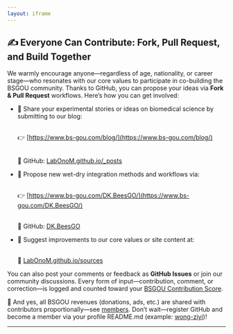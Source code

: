 ```yaml
---
layout: iframe
---
```


## ✍️ Everyone Can Contribute: Fork, Pull Request, and Build Together

We warmly encourage anyone—regardless of age, nationality, or career stage—who resonates with our core values to participate in co-building the BSGOU community. Thanks to GitHub, you can propose your ideas via **Fork & Pull Request** workflows. Here’s how you can get involved:

- 📖 Share your experimental stories or ideas on biomedical science by submitting to our blog:

  <br>👉 [https://www.bs-gou.com/blog/](https://www.bs-gou.com/blog/)

  <br>💾 GitHub: [LabOnoM.github.io/_posts](https://github.com/LabOnoM/LabOnoM.github.io/tree/main/_posts)

- 🧪 Propose new wet-dry integration methods and workflows via:

  <br>👉 [https://www.bs-gou.com/DK.BeesGO/](https://www.bs-gou.com/DK.BeesGO/)

  <br>💾 GitHub: [DK.BeesGO](https://github.com/LabOnoM/DK.BeesGO)

- 💬 Suggest improvements to our core values or site content at:

  <br>💾 [LabOnoM.github.io/sources](https://github.com/LabOnoM/LabOnoM.github.io/tree/main/sources)

You can also post your comments or feedback as **GitHub Issues** or join our community discussions. Every form of input—contribution, comment, or correction—is logged and counted toward your [BSGOU Contribution Score](https://www.bs-gou.com/2025/06/12/BSGOU-Contribution-Score.html).

🎁 And yes, all BSGOU revenues (donations, ads, etc.) are shared with contributors proportionally—see [members](https://www.bs-gou.com/members.html). Don’t wait—register GitHub and become a member via your profile README.md (example: [wong-ziyi](https://github.com/wong-ziyi))!

---
